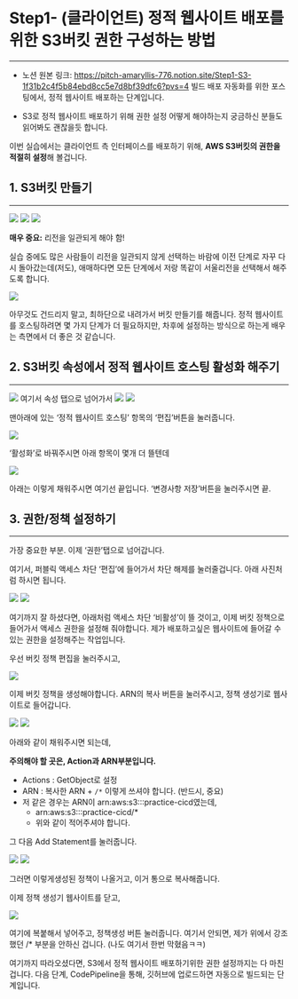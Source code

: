 # Step1- (클라이언트) 정적 웹사이트 배포를 위한 S3버킷 권한 구성하는 방법

---

- 노션 원본 링크: https://pitch-amaryllis-776.notion.site/Step1-S3-1f31b2c4f5b84ebd8cc5e7d8bf39dfc6?pvs=4
  빌드 배포 자동화를 위한 포스팅에서, 정적 웹사이트 배포하는 단계입니다.

- S3로 정적 웹사이트 배포하기 위해 권한 설정 어떻게 해야하는지 궁금하신 분들도 읽어봐도 괜찮을듯 합니다.

이번 실습에서는 클라이언트 측 인터페이스를 배포하기 위해, **AWS S3버킷의 권한을 적절히 설정**해 볼겁니다.

## 1. S3버킷 만들기

---

<img src="src/Untitled1-1.png" />

<img src="src/Untitled1-2.png" />

<img src="src/Untitled1-3.png" />

**매우 중요:** 리전을 일관되게 해야 함!

실습 중에도 많은 사람들이 리전을 일관되지 않게 선택하는 바람에 이전 단계로 자꾸 다시 돌아갔는데(저도), 애매하다면 모든 단계에서 저랑 똑같이 서울리전을 선택해서 해주도록 합니다.

<img src="src/Untitled1-4.png" />

아무것도 건드리지 말고, 최하단으로 내려가서 버킷 만들기를 해줍니다. 정적 웹사이트를 호스팅하려면 몇 가지 단계가 더 필요하지만, 차후에 설정하는 방식으로 하는게 배우는 측면에서 더 좋은 것 같습니다.

## 2. S3버킷 속성에서 정적 웹사이트 호스팅 활성화 해주기

---

<img src="src/Untitled1-5.png" />
여기서 속성 탭으로 넘어가서

<img src="src/Untitled1-6.png" />

<img src="src/Untitled1-7.png" />

맨아래에 있는 ‘정적 웹사이트 호스팅’ 항목의 ‘편집’버튼을 눌러줍니다.

<img src="src/Untitled1-8.png" />

‘활성화’로 바꿔주시면 아래 항목이 몇개 더 뜰텐데

<img src="src/Untitled1-9.png" />

아래는 이렇게 채워주시면 여기선 끝입니다. ‘변경사항 저장’버튼을 눌러주시면 끝.

## 3. 권한/정책 설정하기

---

가장 중요한 부분. 이제 ‘권한’탭으로 넘어갑니다.

여기서, 퍼블릭 액세스 차단 ‘편집’에 들어가서 차단 해제를 눌러줄겁니다. 아래 사진처럼 하시면 됩니다.

<img src="src/Untitled1-10.png" />

<img src="src/Untitled1-11.png" />

여기까지 잘 하셨다면, 아래처럼 액세스 차단 ‘비활성’이 뜰 것이고, 이제 버킷 정책으로 들어가서 액세스 권한을 설정해 줘야합니다. 제가 배포하고싶은 웹사이트에 들어갈 수 있는 권한을 설정해주는 작업입니다.

우선 버킷 정책 편집을 눌러주시고,

<img src="src/Untitled1-12.png" />

이제 버킷 정책을 생성해야합니다. ARN의 복사 버튼을 눌러주시고, 정책 생성기로 웹사이트로 들어갑니다.

<img src="src/Untitled1-13.png" />

<img src="src/Untitled1-14.png" />

아래와 같이 채워주시면 되는데,

**주의해야 할 곳은, Action과 ARN부분입니다.**

- Actions : GetObject로 설정
- ARN : 복사한 ARN + `/*` 이렇게 쓰셔야 합니다. (반드시, 중요)
- 저 같은 경우는 ARN이 arn:aws:s3:::practice-cicd였는데,
  - arn:aws:s3:::practice-cicd/\*
  - 위와 같이 적어주셔야 합니다.

그 다음 Add Statement를 눌러줍니다.

<img src="src/Untitled1-15.png" />
<img src="src/Untitled1-16.png" />

그러면 이렇게생성된 정책이 나올거고, 이거 통으로 복사해줍니다.

이제 정책 생성기 웹사이트를 닫고,

<img src="src/Untitled1-17.png" />

여기에 복붙해서 넣어주고, 정책생성 버튼 눌러줍니다. 여기서 안되면, 제가 위에서 강조했던 /\* 부분을 안하신 겁니다. (나도 여기서 한번 막혔음ㅋㅋ)

여기까지 따라오셨다면, S3에서 정적 웹사이트 배포하기위한 권한 설정까지는 다 마친 겁니다. 다음 단계, CodePipeline을 통해, 깃허브에 업로드하면 자동으로 빌드되는 단계입니다.
